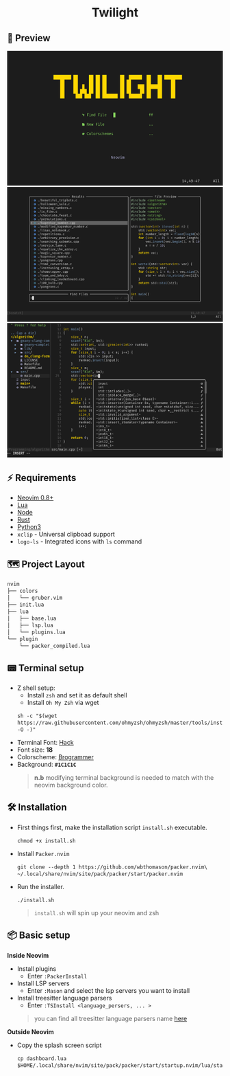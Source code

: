 <h1 align="center">
	Twilight
</h1>

## 🎴 **Preview**
![](assets/splash_screen.png)
![](assets/telescope.png)
![](assets/tree_lsp.png)

## ⚡ **Requirements**
* [Neovim 0.8+](https://github.com/neovim/neovim/releases/tag/stable)
* [Lua](https://www.lua.org/)
* [Node](https://nodejs.org/en)
* [Rust](https://www.rust-lang.org/)
* [Python3](https://www.python.org/)
* `xclip` - Universal clipboad support
* `logo-ls` - Integrated icons with `ls` command 

## 🗺️ **Project Layout**
```
nvim
├── colors
│   └── gruber.vim
├── init.lua
├── lua
│   ├── base.lua
│   ├── lsp.lua
│   └── plugins.lua
└── plugin
    └── packer_compiled.lua
```

## 📟 **Terminal setup**
* Z shell setup:
	* Install `zsh` and set it as default shell
	* Install `Oh My Zsh` via wget
	```
	sh -c "$(wget https://raw.githubusercontent.com/ohmyzsh/ohmyzsh/master/tools/install.sh -O -)"
	```
* Terminal Font: [Hack](https://github.com/ryanoasis/nerd-fonts/releases/download/v2.3.3/Hack.zip)
* Font size: **18**
* Colorscheme: [Brogrammer](https://gogh-co.github.io/Gogh/)
* Background: **`#1C1C1C`**
	> **n.b** modifying terminal background is needed to match with the neovim background color.

## 🛠️ **Installation**
* First things first, make the installation script `install.sh` executable.
	```shell
	chmod +x install.sh 
	```
* Install `Packer.nvim`

	```shell		
	git clone --depth 1 https://github.com/wbthomason/packer.nvim\
	~/.local/share/nvim/site/pack/packer/start/packer.nvim
	```

* Run the installer.

	```
	./install.sh
	```
	> `install.sh` will spin up your neovim and zsh


## 📦 **Basic setup**

**Inside Neovim**

* Install plugins 
	* Enter `:PackerInstall`
* Install LSP servers
	* Enter `:Mason` and select the lsp servers you want to install
* Install treesitter language parsers
	* Enter `:TSInstall <language_persers, ... >`
	> you can find all treesitter language parsers name [here](https://github.com/nvim-treesitter/nvim-treesitter)

**Outside Neovim**

* Copy the splash screen script
	```sehll
	cp dashboard.lua $HOME/.local/share/nvim/site/pack/packer/start/startup.nvim/lua/startup/themes/dashboard.lua
	```


